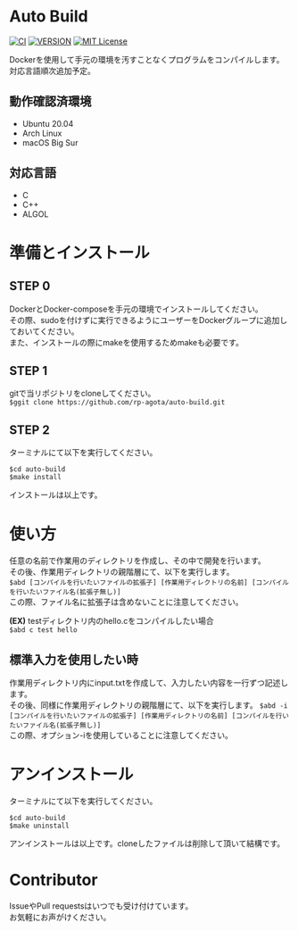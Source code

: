 # Auto Build  
[![CI](https://github.com/rp-agota/auto-build/actions/workflows/check.yml/badge.svg)](https://github.com/rp-agota/auto-build/actions/workflows/check.yml)
[![VERSION](https://img.shields.io/github/v/release/rp-agota/auto-build?label=Release)](https://github.com/rp-agota/auto-build/releases)
[![MIT License](https://img.shields.io/github/license/rp-agota/auto-build?label=License)](https://github.com/rp-agota/auto-build/blob/master/LICENCE)  

Dockerを使用して手元の環境を汚すことなくプログラムをコンパイルします。  
対応言語順次追加予定。  

## 動作確認済環境  
- Ubuntu 20.04
- Arch Linux
- macOS Big Sur

## 対応言語  
- C
- C++
- ALGOL

# 準備とインストール
## STEP 0
DockerとDocker-composeを手元の環境でインストールしてください。  
その際、sudoを付けずに実行できるようにユーザーをDockerグループに追加しておいてください。  
また、インストールの際にmakeを使用するためmakeも必要です。  

## STEP 1
gitで当リポジトリをcloneしてください。  
```$ggit clone https://github.com/rp-agota/auto-build.git```  

## STEP 2
ターミナルにて以下を実行してください。  
```
$cd auto-build
$make install
```
インストールは以上です。  

# 使い方
任意の名前で作業用のディレクトリを作成し、その中で開発を行います。  
その後、作業用ディレクトリの親階層にて、以下を実行します。  
```$abd [コンパイルを行いたいファイルの拡張子] [作業用ディレクトリの名前] [コンパイルを行いたいファイル名(拡張子無し)]```  
この際、ファイル名に拡張子は含めないことに注意してください。  

**(EX)**
testディレクトリ内のhello.cをコンパイルしたい場合  
`$abd c test hello`  

## 標準入力を使用したい時
作業用ディレクトリ内にinput.txtを作成して、入力したい内容を一行ずつ記述します。  
その後、同様に作業用ディレクトリの親階層にて、以下を実行します。
```$abd -i [コンパイルを行いたいファイルの拡張子] [作業用ディレクトリの名前] [コンパイルを行いたいファイル名(拡張子無し)]```  
この際、オプション-iを使用していることに注意してください。

# アンインストール
ターミナルにて以下を実行してください。  
```
$cd auto-build
$make uninstall
```
アンインストールは以上です。cloneしたファイルは削除して頂いて結構です。  

# Contributor
IssueやPull requestsはいつでも受け付けています。  
お気軽にお声がけください。  
